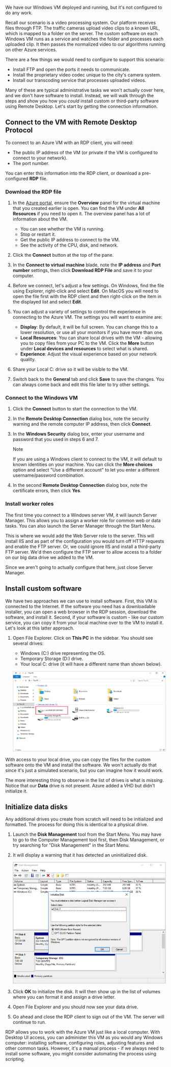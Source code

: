 We have our Windows VM deployed and running, but it's not configured to do any work.

Recall our scenario is a video processing system. Our platform receives files through FTP. The traffic cameras upload video clips to a known URL, which is mapped to a folder on the server. The custom software on each Windows VM runs as a service and watches the folder and processes each uploaded clip. It then passes the normalized video to our algorithms running on other Azure services.

There are a few things we would need to configure to support this scenario:

- Install FTP and open the ports it needs to communicate.
- Install the proprietary video codec unique to the city's camera system.
- Install our transcoding service that processes uploaded videos.

Many of these are typical administrative tasks we won't actually cover here, and we don't have software to install. Instead, we will walk through the steps and show you how you _could_ install custom or third-party software using Remote Desktop. Let's start by getting the connection information.

## Connect to the VM with Remote Desktop Protocol

To connect to an Azure VM with an RDP client, you will need:

- The public IP address of the VM (or private if the VM is configured to connect to your network).
- The port number.

You can enter this information into the RDP client, or download a pre-configured **RDP** file.

### Download the RDP file

1. In the [Azure portal](https://portal.azure.com/learn.docs.microsoft.com?azure-portal=true), ensure the **Overview** panel for the virtual machine that you created earlier is open. You can find the VM under **All Resources** if you need to open it. The overview panel has a lot of information about the VM.

    - You can see whether the VM is running.
    - Stop or restart it.
    - Get the public IP address to connect to the VM.
    - See the activity of the CPU, disk, and network.

1. Click the **Connect** button at the top of the pane.

1. In the **Connect to virtual machine** blade, note the **IP address** and **Port number** settings, then click **Download RDP File** and save it to your computer.

1. Before we connect, let's adjust a few settings. On Windows, find the file using Explorer, right-click and select **Edit**. On MacOS you will need to open the file first with the RDP client and then right-click on the item in the displayed list and select **Edit**.

1. You can adjust a variety of settings to control the experience in connecting to the Azure VM. The settings you will want to examine are:

    - **Display**: By default, it will be full screen. You can change this to a lower resolution, or use all your monitors if you have more than one.
    - **Local Resources**: You can share local drives with the VM - allowing you to copy files from your PC to the VM. Click the **More** button under **Local devices and resources** to select what is shared.
    - **Experience**: Adjust the visual experience based on your network quality.

1. Share your Local C: drive so it will be visible to the VM.

1. Switch back to the **General** tab and click **Save** to save the changes. You can always come back and edit this file later to try other settings.

### Connect to the Windows VM

1. Click the **Connect** button to start the connection to the VM.

1. In the **Remote Desktop Connection** dialog box, note the security warning and the remote computer IP address, then click **Connect**.

1. In the **Windows Security** dialog box, enter your username and password that you used in steps 6 and 7.

    > [!NOTE]
    > If you are using a Windows client to connect to the VM, it will default to known identities on your machine. You can click the **More choices** option and select "Use a different account" to let you enter a different username/password combination.

1. In the second **Remote Desktop Connection** dialog box, note the certificate errors, then click **Yes**.

### Install worker roles

The first time you connect to a Windows server VM, it will launch Server Manager. This allows you to assign a worker role for common web or data tasks. You can also launch the Server Manager through the Start Menu.

This is where we would add the Web Server role to the server. This will install IIS and as part of the configuration you would turn off HTTP requests and enable the FTP server. Or, we could ignore IIS and install a third-party FTP server. We'd then configure the FTP server to allow access to a folder on our big data drive we added to the VM.

Since we aren't going to actually configure that here, just close Server Manager.

## Install custom software

We have two approaches we can use to install software. First, this VM is connected to the Internet. If the software you need has a downloadable installer, you can open a web browser in the RDP session, download the software, and install it. Second, if your software is custom - like our custom service, you can copy it from your local machine over to the VM to install it. Let's look at this latter approach.

1. Open File Explorer. Click on **This PC** in the sidebar. You should see several drives:

    - Windows (C:) drive representing the OS.
    - Temporary Storage (D:) drive.
    - Your local C: drive (it will have a different name than shown below).

    ![Screenshot showing the local drive shared with the Azure VM.](../media/6-drive-list.png)

With access to your local drive, you can copy the files for the custom software onto the VM and install the software. We won't actually do that since it's just a simulated scenario, but you can imagine how it would work.

The more interesting thing to observe in the list of drives is what is _missing_. Notice that our **Data** drive is not present. Azure added a VHD but didn't initialize it.

## Initialize data disks

Any additional drives you create from scratch will need to be initialized and formatted. The process for doing this is identical to a physical drive.

1. Launch the **Disk Management** tool from the Start Menu. You may have to go to the Computer Management tool first, then Disk Management, or try searching for "Disk Management" in the Start Menu.

1. It will display a warning that it has detected an uninitialized disk.

    ![Screenshot showing the disk management tool warning about an uninitialized data disk in the VM.](../media/6-disk-management.png)

1. Click **OK** to initialize the disk. It will then show up in the list of volumes where you can format it and assign a drive letter.

1. Open File Explorer and you should now see your data drive.

1. Go ahead and close the RDP client to sign out of the VM. The server will continue to run.

RDP allows you to work with the Azure VM just like a local computer. With Desktop UI access, you can administer this VM as you would any Windows computer: installing software, configuring roles, adjusting features and other common tasks. However, it's a manual process - if we always need to install some software, you might consider automating the process using scripting.
